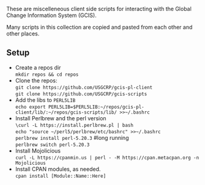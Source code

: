 These are miscelleneous client side scripts for interacting with the Global Change Information System (GCIS).

Many scripts in this collection are copied and pasted from each other and other places.


## Setup


 - Create a repos dir  
   `mkdir repos && cd repos`
 - Clone the repos:  
   `git clone https://github.com/USGCRP/gcis-pl-client`  
   `git clone https://github.com/USGCRP/gcis-scripts`
 - Add the libs to `PERL5LIB`  
   `echo export PERL5LIB=$PERL5LIB:~/repos/gcis-pl-client/lib/:~/repos/gcis-scripts/lib/ >>~/.bashrc`
 - Install Perlbrew and the perl version  
   `\curl -L https://install.perlbrew.pl | bash`   
   `echo "source ~/perl5/perlbrew/etc/bashrc" >>~/.bashrc`  
   `perlbrew install perl-5.20.3` #long running  
   `perlbrew switch perl-5.20.3`
 - Install Mojolicious  
   `curl -L https://cpanmin.us | perl - -M https://cpan.metacpan.org -n Mojolicious`
 - Install CPAN modules, as needed.  
   `cpan install [Module::Name::Here]`

